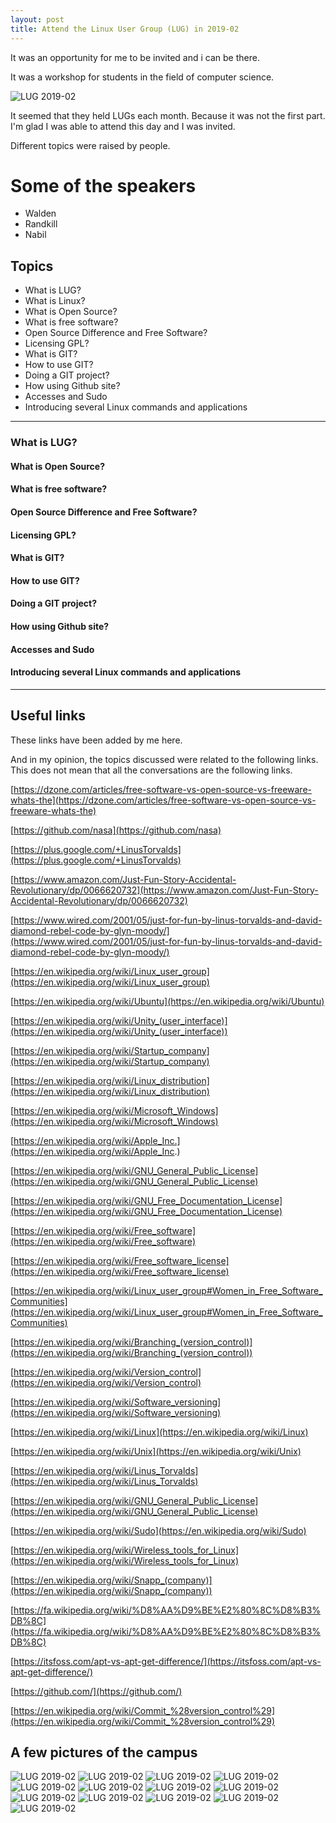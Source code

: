```yaml
---
layout: post
title: Attend the Linux User Group (LUG) in 2019-02
---
```


It was an opportunity for me to be invited and i can be there.

It was a workshop for students in the field of computer science.

![LUG 2019-02](https://basemax.github.io/assets/image/LUG-201902-0.jpg)

It seemed that they held LUGs each month.
Because it was not the first part.
I'm glad I was able to attend this day and I was invited.

Different topics were raised by people.

# Some of the speakers

- Walden
- Randkill
- Nabil

## Topics

- What is LUG?
- What is Linux?
- What is Open Source?
- What is free software?
- Open Source Difference and Free Software?
- Licensing GPL?
- What is GIT?
- How to use GIT?
- Doing a GIT project?
- How using Github site?
- Accesses and Sudo
- Introducing several Linux commands and applications

-----------

### What is LUG?

#### What is Open Source?

#### What is free software?

#### Open Source Difference and Free Software?

#### Licensing GPL?

#### What is GIT?

#### How to use GIT?

#### Doing a GIT project?

#### How using Github site?

#### Accesses and Sudo

#### Introducing several Linux commands and applications

--------------------------

## Useful links

These links have been added by me here.

And in my opinion, the topics discussed were related to the following links.
This does not mean that all the conversations are the following links.

[https://dzone.com/articles/free-software-vs-open-source-vs-freeware-whats-the](https://dzone.com/articles/free-software-vs-open-source-vs-freeware-whats-the)

[https://github.com/nasa](https://github.com/nasa)

[https://plus.google.com/+LinusTorvalds](https://plus.google.com/+LinusTorvalds)

[https://www.amazon.com/Just-Fun-Story-Accidental-Revolutionary/dp/0066620732](https://www.amazon.com/Just-Fun-Story-Accidental-Revolutionary/dp/0066620732)

[https://www.wired.com/2001/05/just-for-fun-by-linus-torvalds-and-david-diamond-rebel-code-by-glyn-moody/](https://www.wired.com/2001/05/just-for-fun-by-linus-torvalds-and-david-diamond-rebel-code-by-glyn-moody/)

[https://en.wikipedia.org/wiki/Linux_user_group](https://en.wikipedia.org/wiki/Linux_user_group)

[https://en.wikipedia.org/wiki/Ubuntu](https://en.wikipedia.org/wiki/Ubuntu)

[https://en.wikipedia.org/wiki/Unity_(user_interface)](https://en.wikipedia.org/wiki/Unity_(user_interface))

[https://en.wikipedia.org/wiki/Startup_company](https://en.wikipedia.org/wiki/Startup_company)

[https://en.wikipedia.org/wiki/Linux_distribution](https://en.wikipedia.org/wiki/Linux_distribution)

[https://en.wikipedia.org/wiki/Microsoft_Windows](https://en.wikipedia.org/wiki/Microsoft_Windows)

[https://en.wikipedia.org/wiki/Apple_Inc.](https://en.wikipedia.org/wiki/Apple_Inc.)

[https://en.wikipedia.org/wiki/GNU_General_Public_License](https://en.wikipedia.org/wiki/GNU_General_Public_License)

[https://en.wikipedia.org/wiki/GNU_Free_Documentation_License](https://en.wikipedia.org/wiki/GNU_Free_Documentation_License)

[https://en.wikipedia.org/wiki/Free_software](https://en.wikipedia.org/wiki/Free_software)

[https://en.wikipedia.org/wiki/Free_software_license](https://en.wikipedia.org/wiki/Free_software_license)

[https://en.wikipedia.org/wiki/Linux_user_group#Women_in_Free_Software_Communities](https://en.wikipedia.org/wiki/Linux_user_group#Women_in_Free_Software_Communities)

[https://en.wikipedia.org/wiki/Branching_(version_control)](https://en.wikipedia.org/wiki/Branching_(version_control))

[https://en.wikipedia.org/wiki/Version_control](https://en.wikipedia.org/wiki/Version_control)

[https://en.wikipedia.org/wiki/Software_versioning](https://en.wikipedia.org/wiki/Software_versioning)

[https://en.wikipedia.org/wiki/Linux](https://en.wikipedia.org/wiki/Linux)

[https://en.wikipedia.org/wiki/Unix](https://en.wikipedia.org/wiki/Unix)

[https://en.wikipedia.org/wiki/Linus_Torvalds](https://en.wikipedia.org/wiki/Linus_Torvalds)

[https://en.wikipedia.org/wiki/GNU_General_Public_License](https://en.wikipedia.org/wiki/GNU_General_Public_License)

[https://en.wikipedia.org/wiki/Sudo](https://en.wikipedia.org/wiki/Sudo)

[https://en.wikipedia.org/wiki/Wireless_tools_for_Linux](https://en.wikipedia.org/wiki/Wireless_tools_for_Linux)

[https://en.wikipedia.org/wiki/Snapp_(company)](https://en.wikipedia.org/wiki/Snapp_(company))

[https://fa.wikipedia.org/wiki/%D8%AA%D9%BE%E2%80%8C%D8%B3%DB%8C](https://fa.wikipedia.org/wiki/%D8%AA%D9%BE%E2%80%8C%D8%B3%DB%8C)

[https://itsfoss.com/apt-vs-apt-get-difference/](https://itsfoss.com/apt-vs-apt-get-difference/)

[https://github.com/](https://github.com/)

[https://en.wikipedia.org/wiki/Commit_%28version_control%29](https://en.wikipedia.org/wiki/Commit_%28version_control%29)

## A few pictures of the campus

![LUG 2019-02](https://basemax.github.io/assets/image/LUG-201902-13.jpg)
![LUG 2019-02](https://basemax.github.io/assets/image/LUG-201902-1.jpg)
![LUG 2019-02](https://basemax.github.io/assets/image/LUG-201902-2.jpg)
![LUG 2019-02](https://basemax.github.io/assets/image/LUG-201902-3.jpg)
![LUG 2019-02](https://basemax.github.io/assets/image/LUG-201902-4.jpg)
![LUG 2019-02](https://basemax.github.io/assets/image/LUG-201902-5.jpg)
![LUG 2019-02](https://basemax.github.io/assets/image/LUG-201902-6.jpg)
![LUG 2019-02](https://basemax.github.io/assets/image/LUG-201902-7.jpg)
![LUG 2019-02](https://basemax.github.io/assets/image/LUG-201902-8.jpg)
![LUG 2019-02](https://basemax.github.io/assets/image/LUG-201902-9.jpg)
![LUG 2019-02](https://basemax.github.io/assets/image/LUG-201902-10.jpg)
![LUG 2019-02](https://basemax.github.io/assets/image/LUG-201902-11.jpg)
![LUG 2019-02](https://basemax.github.io/assets/image/LUG-201902-12.jpg)

